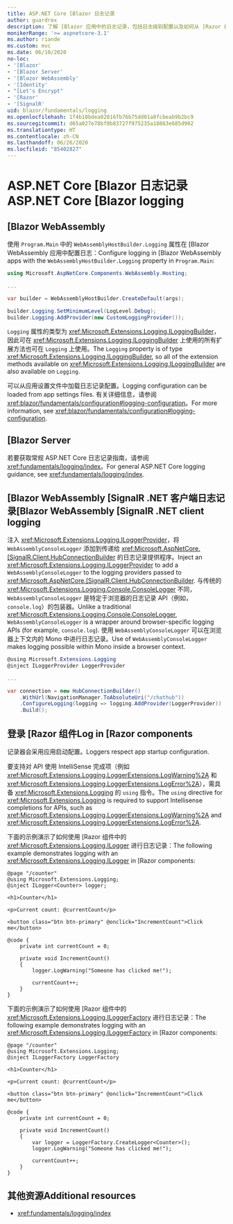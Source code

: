 ```yaml
---
title: ASP.NET Core [Blazor 日志记录
author: guardrex
description: 了解 [Blazor 应用中的日志记录，包括日志级别配置以及如何从 [Razor 组件写入日志消息。
monikerRange: '>= aspnetcore-3.1'
ms.author: riande
ms.custom: mvc
ms.date: 06/10/2020
no-loc:
- '[Blazor'
- '[Blazor Server'
- '[Blazor WebAssembly'
- '[Identity'
- "[Let's Encrypt"
- '[Razor'
- '[SignalR'
uid: blazor/fundamentals/logging
ms.openlocfilehash: 1f4b18bdea02016fb76b75dd01a8fcbeab9b2bc9
ms.sourcegitcommit: d65a027e78bf0b83727f975235a18863e685d902
ms.translationtype: HT
ms.contentlocale: zh-CN
ms.lasthandoff: 06/26/2020
ms.locfileid: "85402827"
---
```

# <a name="aspnet-core-blazor-logging"></a><span data-ttu-id="48689-103">ASP.NET Core [Blazor 日志记录</span><span class="sxs-lookup"><span data-stu-id="48689-103">ASP.NET Core [Blazor logging</span></span>

## [Blazor WebAssembly

<span data-ttu-id="48689-104">使用 `Program.Main` 中的 `WebAssemblyHostBuilder.Logging` 属性在 [Blazor WebAssembly 应用中配置日志：</span><span class="sxs-lookup"><span data-stu-id="48689-104">Configure logging in [Blazor WebAssembly apps with the `WebAssemblyHostBuilder.Logging` property in `Program.Main`:</span></span>

```csharp
using Microsoft.AspNetCore.Components.WebAssembly.Hosting;

...

var builder = WebAssemblyHostBuilder.CreateDefault(args);

builder.Logging.SetMinimumLevel(LogLevel.Debug);
builder.Logging.AddProvider(new CustomLoggingProvider());
```

<span data-ttu-id="48689-105">`Logging` 属性的类型为 <xref:Microsoft.Extensions.Logging.ILoggingBuilder>，因此可在 <xref:Microsoft.Extensions.Logging.ILoggingBuilder> 上使用的所有扩展方法也可在 `Logging` 上使用。</span><span class="sxs-lookup"><span data-stu-id="48689-105">The `Logging` property is of type <xref:Microsoft.Extensions.Logging.ILoggingBuilder>, so all of the extension methods available on <xref:Microsoft.Extensions.Logging.ILoggingBuilder> are also available on `Logging`.</span></span>

<span data-ttu-id="48689-106">可以从应用设置文件中加载日志记录配置。</span><span class="sxs-lookup"><span data-stu-id="48689-106">Logging configuration can be loaded from app settings files.</span></span> <span data-ttu-id="48689-107">有关详细信息，请参阅 <xref:blazor/fundamentals/configuration#logging-configuration>。</span><span class="sxs-lookup"><span data-stu-id="48689-107">For more information, see <xref:blazor/fundamentals/configuration#logging-configuration>.</span></span>

## [Blazor Server

<span data-ttu-id="48689-108">若要获取常规 ASP.NET Core 日志记录指南，请参阅 <xref:fundamentals/logging/index>。</span><span class="sxs-lookup"><span data-stu-id="48689-108">For general ASP.NET Core logging guidance, see <xref:fundamentals/logging/index>.</span></span>

## <a name="blazor-webassembly-signalr-net-client-logging"></a><span data-ttu-id="48689-109">[Blazor WebAssembly [SignalR .NET 客户端日志记录</span><span class="sxs-lookup"><span data-stu-id="48689-109">[Blazor WebAssembly [SignalR .NET client logging</span></span>

<span data-ttu-id="48689-110">注入 <xref:Microsoft.Extensions.Logging.ILoggerProvider>，将 `WebAssemblyConsoleLogger` 添加到传递给 <xref:Microsoft.AspNetCore.[SignalR.Client.HubConnectionBuilder> 的日志记录提供程序。</span><span class="sxs-lookup"><span data-stu-id="48689-110">Inject an <xref:Microsoft.Extensions.Logging.ILoggerProvider> to add a `WebAssemblyConsoleLogger` to the logging providers passed to <xref:Microsoft.AspNetCore.[SignalR.Client.HubConnectionBuilder>.</span></span> <span data-ttu-id="48689-111">与传统的 <xref:Microsoft.Extensions.Logging.Console.ConsoleLogger> 不同，`WebAssemblyConsoleLogger` 是特定于浏览器的日志记录 API（例如，`console.log`）的包装器。</span><span class="sxs-lookup"><span data-stu-id="48689-111">Unlike a traditional <xref:Microsoft.Extensions.Logging.Console.ConsoleLogger>, `WebAssemblyConsoleLogger` is a wrapper around browser-specific logging APIs (for example, `console.log`).</span></span> <span data-ttu-id="48689-112">使用 `WebAssemblyConsoleLogger` 可以在浏览器上下文内的 Mono 中进行日志记录。</span><span class="sxs-lookup"><span data-stu-id="48689-112">Use of `WebAssemblyConsoleLogger` makes logging possible within Mono inside a browser context.</span></span>

```csharp
@using Microsoft.Extensions.Logging
@inject ILoggerProvider LoggerProvider

...

var connection = new HubConnectionBuilder()
    .WithUrl(NavigationManager.ToAbsoluteUri("/chathub"))
    .ConfigureLogging(logging => logging.AddProvider(LoggerProvider))
    .Build();
```

## <a name="log-in-razor-components"></a><span data-ttu-id="48689-113">登录 [Razor 组件</span><span class="sxs-lookup"><span data-stu-id="48689-113">Log in [Razor components</span></span>

<span data-ttu-id="48689-114">记录器会采用应用启动配置。</span><span class="sxs-lookup"><span data-stu-id="48689-114">Loggers respect app startup configuration.</span></span>

<span data-ttu-id="48689-115">要支持对 API 使用 IntelliSense 完成项（例如 <xref:Microsoft.Extensions.Logging.LoggerExtensions.LogWarning%2A> 和 <xref:Microsoft.Extensions.Logging.LoggerExtensions.LogError%2A>），需具备 <xref:Microsoft.Extensions.Logging> 的 `using` 指令。</span><span class="sxs-lookup"><span data-stu-id="48689-115">The `using` directive for <xref:Microsoft.Extensions.Logging> is required to support Intellisense completions for APIs, such as <xref:Microsoft.Extensions.Logging.LoggerExtensions.LogWarning%2A> and <xref:Microsoft.Extensions.Logging.LoggerExtensions.LogError%2A>.</span></span>

<span data-ttu-id="48689-116">下面的示例演示了如何使用 [Razor 组件中的 <xref:Microsoft.Extensions.Logging.ILogger> 进行日志记录：</span><span class="sxs-lookup"><span data-stu-id="48689-116">The following example demonstrates logging with an <xref:Microsoft.Extensions.Logging.ILogger> in [Razor components:</span></span>

```razor
@page "/counter"
@using Microsoft.Extensions.Logging;
@inject ILogger<Counter> logger;

<h1>Counter</h1>

<p>Current count: @currentCount</p>

<button class="btn btn-primary" @onclick="IncrementCount">Click me</button>

@code {
    private int currentCount = 0;

    private void IncrementCount()
    {
        logger.LogWarning("Someone has clicked me!");

        currentCount++;
    }
}
```

<span data-ttu-id="48689-117">下面的示例演示了如何使用 [Razor 组件中的 <xref:Microsoft.Extensions.Logging.ILoggerFactory> 进行日志记录：</span><span class="sxs-lookup"><span data-stu-id="48689-117">The following example demonstrates logging with an <xref:Microsoft.Extensions.Logging.ILoggerFactory> in [Razor components:</span></span>

```razor
@page "/counter"
@using Microsoft.Extensions.Logging;
@inject ILoggerFactory LoggerFactory

<h1>Counter</h1>

<p>Current count: @currentCount</p>

<button class="btn btn-primary" @onclick="IncrementCount">Click me</button>

@code {
    private int currentCount = 0;

    private void IncrementCount()
    {
        var logger = LoggerFactory.CreateLogger<Counter>();
        logger.LogWarning("Someone has clicked me!");

        currentCount++;
    }
}
```

## <a name="additional-resources"></a><span data-ttu-id="48689-118">其他资源</span><span class="sxs-lookup"><span data-stu-id="48689-118">Additional resources</span></span>

* <xref:fundamentals/logging/index>
